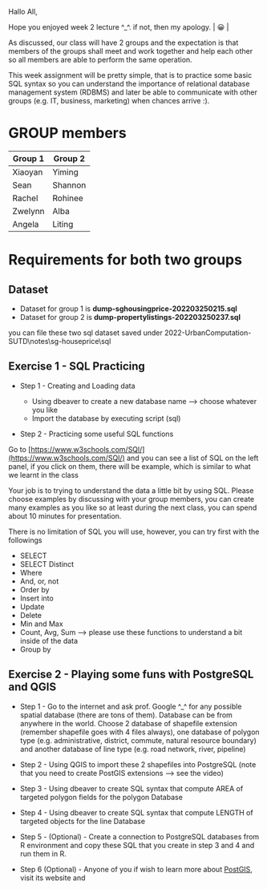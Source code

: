 Hallo All,

Hope you enjoyed week 2 lecture ^_^. if not, then my apology. | :grinning: |

As discussed, our class will have 2 groups and the expectation is that members of the groups shall meet and work together and help each other so all members are able to perform the same operation.

This week assignment will be pretty simple, that is to practice some basic SQL syntax so you can understand the importance of relational database management system (RDBMS) and later be able to communicate with other groups (e.g. IT, business, marketing) when chances arrive :).


# GROUP members
| Group 1 | Group 2 |
|---------|---------|
| Xiaoyan | Yiming  |
| Sean    | Shannon |
| Rachel  | Rohinee |
| Zwelynn | Alba    |
| Angela  | Liting  |


# Requirements for both two groups

## Dataset
- Dataset for group 1 is **dump-sghousingprice-202203250215.sql**
- Dataset for group 2 is **dump-propertylistings-202203250237.sql**

you can file these two sql dataset saved under 2022-UrbanComputation-SUTD\notes\sg-houseprice\sql


## Exercise 1 - SQL Practicing
- Step 1 - Creating and Loading data
  - Using dbeaver to create a new database name --> choose whatever you like
  - Import the database by executing script (sql)

- Step 2 - Practicing some useful SQL functions

Go to [https://www.w3schools.com/SQl/](https://www.w3schools.com/SQl/) and you can see a list of SQL on the left panel, if you click on them, there will be example, which is similar to what we learnt in the class

Your job is to trying to understand the data a little bit by using SQL. Please choose examples by discussing with your group members, you can create many examples as you like so at least during the next class, you can spend about 10 minutes for presentation.

There is no limitation of SQL you will use, however, you can try first with the followings
  - SELECT
  - SELECT Distinct
  - Where
  - And, or, not
  - Order by
  - Insert into
  - Update
  - Delete
  - Min and Max
  - Count, Avg, Sum --> please use these functions to understand a bit inside of the data
  - Group by

## Exercise 2 - Playing some funs with PostgreSQL and QGIS

- Step 1 - Go to the internet and ask prof. Google ^_^ for any possible spatial database (there are tons of them). Database can be from anywhere in the world. Choose 2 database of shapefile extension (remember shapefile goes with 4 files always), one database of polygon type (e.g. administrative, district, commute, natural resource boundary) and another database of line type (e.g. road network, river, pipeline)

- Step 2 - Using QGIS to import these 2 shapefiles into PostgreSQL (note that you need to create PostGIS extensions --> see the video)

- Step 3 - Using dbeaver to create SQL syntax that compute AREA of targeted polygon fields for the polygon Database

- Step 4 - Using dbeaver to create SQL syntax that compute LENGTH of targeted objects for the line Database

- Step 5 - (Optional) - Create a connection to PostgreSQL databases from R environment and copy these SQL that you create in step 3 and 4 and run them in R.

- Step 6 (Optional) - Anyone of you if wish to learn more about [PostGIS](https://postgis.net/), visit its website and
